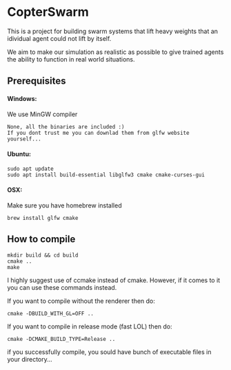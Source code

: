 # CopterSwarm
This is a project for building swarm systems that lift heavy weights that an idividual agent could not lift by itself.

We aim to make our simulation as realistic as possible to give trained agents the ability to function in real world situations.

## Prerequisites
#### Windows:
We use MinGW compiler
```
None, all the binaries are included :) 
If you dont trust me you can downlad them from glfw website yourself...
```
#### Ubuntu:
```
sudo apt update
sudo apt install build-essential libglfw3 cmake cmake-curses-gui
```
#### OSX:
Make sure you have homebrew installed
```
brew install glfw cmake
```
## How to compile

```
mkdir build && cd build
cmake ..
make
```
I highly suggest use of ccmake instead of cmake. However, if it comes to it you can use these commands instead.

If you want to compile without the renderer then do:
```
cmake -DBUILD_WITH_GL=OFF ..
```

If you want to compile in release mode (fast LOL) then do:
```
cmake -DCMAKE_BUILD_TYPE=Release ..
```

if you successfully compile, you sould have bunch of executable files in your directory...